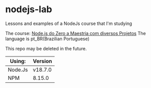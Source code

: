# nodejs-lab

Lessons and examples of a NodeJs course that I'm studying

The course:
[Node.js do Zero a Maestria com diversos Projetos](https://www.udemy.com/course/nodejs-do-zero-a-maestria-com-diversos-projetos/)
The language is pt_BR(Brazilian Portuguese)

This repo may be deleted in the future.

| Using:  | Version |
|---------|---------|
| Node.Js | v18.7.0 |
| NPM | 8.15.0 |
